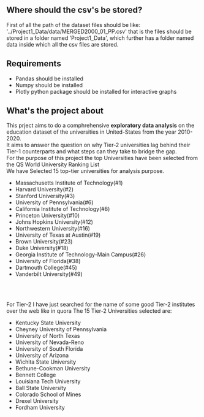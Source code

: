 <h2>Where should the csv's be stored?</h2>
First of all the path of the dataset files should be like:
'../Project1_Data/data/MERGED2000_01_PP.csv'
that is the files should be stored in a folder named 'Project1_Data', which further has a folder named data inside which all the csv files are stored.

<h2>Requirements</h2>
<ul>
  <li>Pandas should be installed</li>
  <li>Numpy should be installed</li>
  <li>Plotly python package should be installed for interactive graphs</li>
</ul>

<h2>What's the project about</h2>
This prject aims to do a comphrehensive <b>exploratory data analysis</b> on the education dataset of the universities in United-States from the year 2010-2020.<br>
It aims to answer the question on why Tier-2 universities lag behind their Tier-1 counterparts and what steps can they take to bridge the gap.
<br>
For the purpose of this project the top Universities have been selected from the QS World University Ranking List<br>
We have Selected 15 top-tier universities for analysis purpose.<br>
<ul>
  <li>Massachusetts Institute of Technology(#1)</li>
  <li>Harvard University(#2)</li>
  <li>Stanford University(#3)</li>
  <li>University of Pennsylvania(#6)</li>
  <li>California Institute of Technology(#8)</li>
  <li>Princeton University(#10)</li>
  <li>Johns Hopkins University(#12)</li>
  <li>Northwestern University(#16)</li>
  <li>University of Texas at Austin(#19)</li>
  <li>Brown University(#23)</li>
  <li>Duke University(#18)</li>
  <li>Georgia Institute of Technology-Main Campus(#26)</li>
  <li>University of Florida(#38)</li>
  <li>Dartmouth College(#45)</li>
  <li>Vanderbilt University(#49)</li>
</ul>
<br><br>

For Tier-2 I have just searched for the name of some good Tier-2 institutes over the web like in quora
The 15 Tier-2 Universities selected are:<br>
<ul>
  <li>Kentucky State University</li>
  <li>Cheyney University of Pennsylvania</li>
  <li>University of North Texas</li>
  <li>University of Nevada-Reno</li>
  <li>University of South Florida</li>
  <li>University of Arizona</li>
  <li>Wichita State University</li>
  <li>Bethune-Cookman University</li>
  <li>Bennett College</li>
  <li>Louisiana Tech University</li>
  <li>Ball State University</li>
  <li>Colorado School of Mines</li>
  <li>Drexel University</li>
  <li>Fordham University</li>
</ul>
